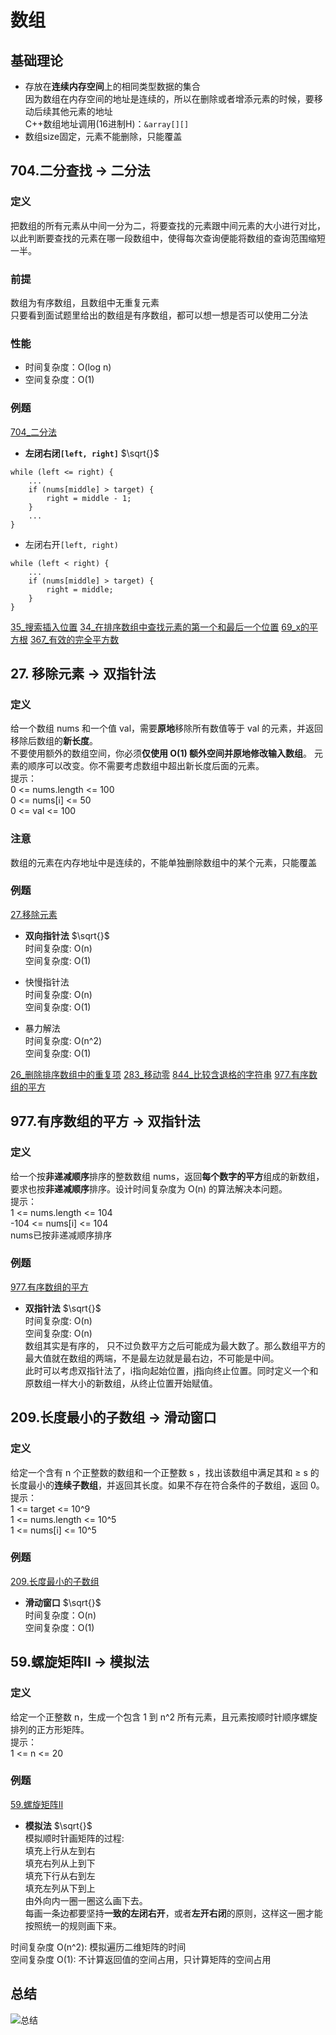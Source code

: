 # 数组

## 基础理论

* 存放在**连续内存空间**上的相同类型数据的集合  
因为数组在内存空间的地址是连续的，所以在删除或者增添元素的时候，要移动后续其他元素的地址  
C++数组地址调用(16进制H)：`&array[][]`
* 数组size固定，元素不能删除，只能覆盖



## 704.二分查找 -> 二分法

### 定义
把数组的所有元素从中间一分为二，将要查找的元素跟中间元素的大小进行对比，以此判断要查找的元素在哪一段数组中，使得每次查询便能将数组的查询范围缩短一半。

### 前提
数组为有序数组，且数组中无重复元素  
只要看到面试题里给出的数组是有序数组，都可以想一想是否可以使用二分法

### 性能
* 时间复杂度：O(log n)
* 空间复杂度：O(1)

### 例题
[704_二分法](./704_binary_search.md)

* **左闭右闭`[left, right]`**  $\sqrt{}$  
```
while (left <= right) {
    ...
    if (nums[middle] > target) {
        right = middle - 1;
    }
    ...
}
```
* 左闭右开`[left, right)`
```
while (left < right) {
    ...
    if (nums[middle] > target) {
        right = middle;
    }
}
```

[35_搜索插入位置](./35_search_insert_position.md)
[34_在排序数组中查找元素的第一个和最后一个位置](./34_find-first-and-last-position-of-element-in-sorted-array.md)
[69_x的平方根](./69_sqrtx.md)
[367_有效的完全平方数](./367_valid-perfect-square.md)



## 27. 移除元素 -> 双指针法

### 定义
给一个数组 nums 和一个值 val，需要**原地**移除所有数值等于 val 的元素，并返回移除后数组的**新长度**。  
不要使用额外的数组空间，你必须**仅使用 O(1) 额外空间并原地修改输入数组**。
元素的顺序可以改变。你不需要考虑数组中超出新长度后面的元素。  
提示：  
0 <= nums.length <= 100  
0 <= nums[i] <= 50  
0 <= val <= 100

### 注意
数组的元素在内存地址中是连续的，不能单独删除数组中的某个元素，只能覆盖

### 例题
[27.移除元素](./27_remove_element.md)

* **双向指针法**  $\sqrt{}$  
时间复杂度: O(n)  
空间复杂度: O(1)

* 快慢指针法  
时间复杂度: O(n)  
空间复杂度: O(1)

* 暴力解法  
时间复杂度: O(n^2)  
空间复杂度: O(1)

[26_删除排序数组中的重复项](./26_remove-duplicates-from-sorted-array.md)
[283_移动零](./283_move-zeroes.md)
[844_比较含退格的字符串](./844_backspace-string-compare.md)
[977.有序数组的平方](./977_squares-of-a-sorted-array.md)




## 977.有序数组的平方 -> 双指针法

### 定义
给一个按**非递减顺序**排序的整数数组 nums，返回**每个数字的平方**组成的新数组，要求也按**非递减顺序**排序。设计时间复杂度为 O(n) 的算法解决本问题。  
提示：  
1 <= nums.length <= 104  
-104 <= nums[i] <= 104  
nums已按非递减顺序排序

### 例题
[977.有序数组的平方](./977_Squares_of_a_Sorted_Array.md)  


* **双指针法**  $\sqrt{}$  
时间复杂度: O(n)   
空间复杂度: O(n)  
数组其实是有序的， 只不过负数平方之后可能成为最大数了。那么数组平方的最大值就在数组的两端，不是最左边就是最右边，不可能是中间。  
此时可以考虑双指针法了，i指向起始位置，j指向终止位置。同时定义一个和原数组一样大小的新数组，从终止位置开始赋值。



## 209.长度最小的子数组 -> 滑动窗口

### 定义
给定一个含有 n 个正整数的数组和一个正整数 s ，找出该数组中满足其和 ≥ s 的长度最小的**连续子数组**，并返回其长度。如果不存在符合条件的子数组，返回 0。  
提示：  
1 <= target <= 10^9  
1 <= nums.length <= 10^5  
1 <= nums[i] <= 10^5

### 例题
[209.长度最小的子数组](./209_Minimum_Size_Subarray_Sum.md)

* **滑动窗口**  $\sqrt{}$   
时间复杂度：O(n)  
空间复杂度：O(1)


## 59.螺旋矩阵II -> 模拟法

### 定义
给定一个正整数 n，生成一个包含 1 到 n^2 所有元素，且元素按顺时针顺序螺旋排列的正方形矩阵。  
提示：  
1 <= n <= 20

### 例题
[59.螺旋矩阵II](./59_Spiral_Matrix_II.md)

* **模拟法**  $\sqrt{}$  
模拟顺时针画矩阵的过程:  
填充上行从左到右  
填充右列从上到下  
填充下行从右到左  
填充左列从下到上  
由外向内一圈一圈这么画下去。  
每画一条边都要坚持**一致的左闭右开**，或者**左开右闭**的原则，这样这一圈才能按照统一的规则画下来。  
  
时间复杂度 O(n^2): 模拟遍历二维矩阵的时间  
空间复杂度 O(1): 不计算返回值的空间占用，只计算矩阵的空间占用


## 总结
![总结](https://camo.githubusercontent.com/97d746e877876898e216a451d20a4abd607a8ab20f31886a4ab7379fb7cd2214/68747470733a2f2f636f64652d7468696e6b696e672d313235333835353039332e66696c652e6d7971636c6f75642e636f6d2f706963732f2545362539352542302545372542422538342545362538302542422545372542422539332e706e67)